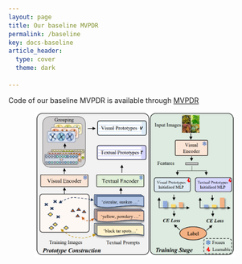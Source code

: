```yaml
---
layout: page
title: Our baseline MVPDR
permalink: /baseline
key: docs-baseline
article_header:
  type: cover
  theme: dark

---
```







Code of our baseline MVPDR is available through [MVPDR](https://github.com/tqwei05/MVPDR)
<div align="center">
  <img width=400 src="baseline.png"/>
</div>
